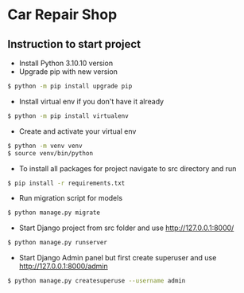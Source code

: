 # Car Repair Shop

## Instruction to start project
- Install Python 3.10.10 version 
- Upgrade pip with new version
```bash
$ python -m pip install upgrade pip
```
- Install virtual env if you don't have it already
```bash
$ python -m pip install virtualenv
```
- Create and activate your virtual env
```bash
$ python -m venv venv
$ source venv/bin/python
```
- To install all packages for project navigate to src directory and run
```bash
$ pip install -r requirements.txt
```
- Run migration script for models
```bash
$ python manage.py migrate
```
- Start Django project from src folder and use http://127.0.0.1:8000/
```bash
$ python manage.py runserver
```
- Start Django Admin panel but first create superuser and use http://127.0.0.1:8000/admin
```bash
$ python manage.py createsuperuse --username admin
```
